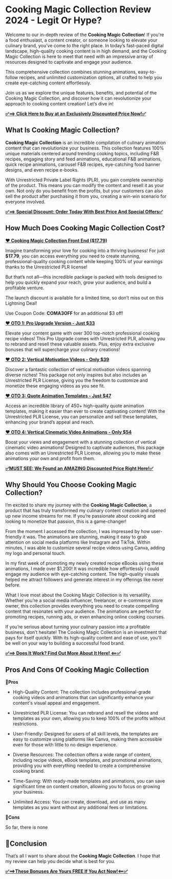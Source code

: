 <div data-breakout="normal">
<h1 id="viewer-89vfs114" class="_9Dsuo NfA7j HZbzS QMtOy" dir="auto">Cooking Magic Collection Review 2024 - Legit Or Hype?</h1>
</div>
<div data-breakout="normal">
<p id="viewer-p7vfw573" class="Is4xI aaZkV rIsue QMtOy" dir="auto"><span class="vsfWl">Welcome to our in-depth review of the <strong>Cooking Magic Collection</strong>! If you're a food enthusiast, a content creator, or someone looking to elevate your culinary brand, you’ve come to the right place. In today’s fast-paced digital landscape, high-quality cooking content is in high demand, and the Cooking Magic Collection is here to meet that need with an impressive array of resources designed to captivate and engage your audience.</span></p>

</div>
<div data-breakout="normal">
<p id="viewer-yonf1703" class="Is4xI aaZkV rIsue QMtOy" dir="auto"><span class="vsfWl">This comprehensive collection combines stunning animations, easy-to-follow recipes, and unlimited customization options, all crafted to help you create eye-catching content effortlessly.</span></p>

</div>
<div data-breakout="normal">
<p id="viewer-02rzz706" class="Is4xI aaZkV rIsue QMtOy" dir="auto"><span class="vsfWl">Join us as we explore the unique features, benefits, and potential of the Cooking Magic Collection, and discover how it can revolutionize your approach to cooking content creation! Let’s dive in!</span></p>
<p dir="auto"><a href="https://warriorplus.com/o2/a/t0ryfb0/0"><strong>✅==&gt; Click Here to Buy at an Exclusively Discounted Price Now!✅</strong></a></p>

</div>
<div data-breakout="normal">
<h2 id="viewer-pgwwp118" class="_6Aw8R NfA7j rIsue QMtOy" dir="auto"><span class="KfHkb"><strong>What Is Cooking Magic Collection?</strong></span></h2>
</div>
<div data-breakout="normal">
<p id="viewer-m2sb827111" class="Is4xI aaZkV rIsue QMtOy" dir="auto"><span class="vsfWl"><strong>Cooking Magic Collection</strong> is an incredible compilation of culinary animation content that can revolutionize your business. This collection features 100% unique materials centered around trending cooking topics, including F&amp;B recipes, engaging story and feed animations, educational F&amp;B animations, quick recipe animations, carousel F&amp;B recipes, eye-catching food banner designs, and even recipe e-books.</span></p>

</div>
<div data-breakout="normal">
<p id="viewer-3lhme1071" class="Is4xI aaZkV rIsue QMtOy" dir="auto"><span class="vsfWl">With Unrestricted Private Label Rights (PLR), you gain complete ownership of the product. This means you can modify the content and resell it as your own. Not only do you benefit from the profits, but your customers can also sell the product after purchasing it from you, creating a win-win scenario for everyone involved.</span></p>
<p dir="auto"><a href="https://warriorplus.com/o2/a/t0ryfb0/0"><strong>✅==&gt; Special Discount: Order Today With Best Price And Special Offers✅</strong></a></p>

<div data-breakout="normal">
<h2 id="viewer-hxhhc134" class="_6Aw8R NfA7j rIsue QMtOy" dir="auto"><span class="KfHkb"><strong>How Much Does Cooking Magic Collection Cost?</strong></span></h2>
</div>
<div data-breakout="normal">
<p id="viewer-qbi2q138" class="Is4xI aaZkV rIsue QMtOy" dir="auto"><a href="https://warriorplus.com/o2/a/t0ryfb0/0"><span class="vsfWl"><strong>❤️ Cooking Magic Collection Front End ($17.79)</strong></span></a></p>

</div>
<div data-breakout="normal">
<p id="viewer-bx6lj15276" class="Is4xI aaZkV rIsue QMtOy" dir="auto"><span class="vsfWl">Imagine transforming your love for cooking into a thriving business! For just <strong>$17.79</strong>, you can access everything you need to create stunning, professional-quality cooking content while keeping 100% of your earnings thanks to the Unrestricted PLR license!</span></p>

</div>
<div data-breakout="normal">
<p id="viewer-x9g7g15351" class="Is4xI aaZkV rIsue QMtOy" dir="auto"><span class="vsfWl">But that’s not all—this incredible package is packed with tools designed to help you quickly expand your reach, grow your audience, and build a profitable venture.</span></p>

</div>
<div data-breakout="normal">
<p id="viewer-yoyhb15354" class="Is4xI aaZkV rIsue QMtOy" dir="auto"><span class="vsfWl">The launch discount is available for a limited time, so don’t miss out on this Lightning Deal!</span></p>

</div>
<div data-breakout="normal">
<p id="viewer-7ekho15357" class="Is4xI aaZkV HZbzS QMtOy" dir="auto"><span class="vsfWl">Use Coupon Code: <strong>COMA3OFF </strong>for an additional $3 off!</span></p>

</div>
<div data-breakout="normal">
<p id="viewer-y7ef516744" class="Is4xI aaZkV rIsue QMtOy" dir="auto"><a href="https://warriorplus.com/o2/a/t0ryfb0/0"><span class="vsfWl"><strong>❤️ OTO 1: Pro Upgrade Version - Just $33</strong></span></a></p>

</div>
<div data-breakout="normal">
<p id="viewer-kugtu17872" class="Is4xI aaZkV rIsue QMtOy" dir="auto"><span class="vsfWl">Elevate your content game with over 300 top-notch professional cooking recipe videos! This Pro Upgrade comes with Unrestricted PLR, allowing you to rebrand and resell these valuable assets. Plus, enjoy extra exclusive bonuses that will supercharge your culinary creations!</span></p>

</div>
<div data-breakout="normal">
<p id="viewer-knmz417875" class="Is4xI aaZkV rIsue QMtOy" dir="auto"><a href="https://warriorplus.com/o2/a/t0ryfb0/0"><span class="vsfWl"><strong>❤️ OTO 2: Vertical Motivation Videos - Only $39</strong></span></a></p>

</div>
<div data-breakout="normal">
<p id="viewer-v573x17878" class="Is4xI aaZkV rIsue QMtOy" dir="auto"><span class="vsfWl">Discover a fantastic collection of vertical motivation videos spanning diverse niches! This package not only inspires but also includes an Unrestricted PLR License, giving you the freedom to customize and monetize these engaging videos as you see fit.</span></p>

</div>
<div data-breakout="normal">
<p id="viewer-vtxg217881" class="Is4xI aaZkV rIsue QMtOy" dir="auto"><a href="https://warriorplus.com/o2/a/t0ryfb0/0"><span class="vsfWl"><strong>❤️ OTO 3: Quote Animation Templates - Just $47</strong></span></a></p>

</div>
<div data-breakout="normal">
<p id="viewer-9vztz17884" class="Is4xI aaZkV rIsue QMtOy" dir="auto"><span class="vsfWl">Access an incredible library of 450+ high-quality quote animation templates, making it easier than ever to create captivating content! With the Unrestricted PLR License, you can personalize and sell these templates, enhancing your brand’s appeal and reach.</span></p>

</div>
<div data-breakout="normal">
<p id="viewer-kqkjg17887" class="Is4xI aaZkV rIsue QMtOy" dir="auto"><a href="https://warriorplus.com/o2/a/t0ryfb0/0"><span class="vsfWl"><strong>❤️ OTO 4: Vertical Cinematic Video Animations - Only $54</strong></span></a></p>

</div>
<div data-breakout="normal">
<p id="viewer-so52u17890" class="Is4xI aaZkV rIsue QMtOy" dir="auto"><span class="vsfWl">Boost your views and engagement with a stunning collection of vertical cinematic video animations! Designed to captivate audiences, this package also comes with an Unrestricted PLR License, allowing you to make these animations your own and profit from them.</span></p>
<p dir="auto"><a href="https://warriorplus.com/o2/a/t0ryfb0/0"><strong>✅MUST SEE: We Found an AMAZING Discounted Price Right Here!✅</strong></a></p>

</div>
<div data-breakout="normal">
<h2 id="viewer-7vt14142" class="_6Aw8R NfA7j rIsue QMtOy" dir="auto"><span class="KfHkb"><strong>Why Should You Choose Cooking Magic Collection?</strong></span></h2>
</div>
<div data-breakout="normal">
<p id="viewer-lt8s1146" class="Is4xI aaZkV rIsue QMtOy" dir="auto"><span class="vsfWl">I’m excited to share my journey with the <strong>Cooking Magic Collection</strong>, a product that has truly transformed my culinary content creation and opened up new income streams for me. If you’re passionate about cooking and looking to monetize that passion, this is a game-changer!</span></p>

</div>
<div data-breakout="normal">
<p id="viewer-gwz8p19009" class="Is4xI aaZkV rIsue QMtOy" dir="auto"><span class="vsfWl">From the moment I accessed the collection, I was impressed by how user-friendly it was. The animations are stunning, making it easy to grab attention on social media platforms like Instagram and TikTok. Within minutes, I was able to customize several recipe videos using Canva, adding my logo and personal touch.</span></p>

</div>
<div data-breakout="normal">
<p id="viewer-wu9vh19012" class="Is4xI aaZkV rIsue QMtOy" dir="auto"><span class="vsfWl">In my first week of promoting my newly created recipe eBooks using these animations, I made over $1,200! It was incredible how effortlessly I could engage my audience with eye-catching content. The high-quality visuals helped me attract followers and generate interest in my offerings like never before.</span></p>

</div>
<div data-breakout="normal">
<p id="viewer-io92k19015" class="Is4xI aaZkV rIsue QMtOy" dir="auto"><span class="vsfWl">What I love most about the Cooking Magic Collection is its versatility. Whether you’re a social media influencer, freelancer, or e-commerce store owner, this collection provides everything you need to create compelling content that resonates with your audience. The animations are perfect for promoting recipes, running ads, or even enhancing online cooking courses.</span></p>

</div>
<div data-breakout="normal">
<p id="viewer-t4me819018" class="Is4xI aaZkV rIsue QMtOy" dir="auto"><span class="vsfWl">If you’re serious about turning your culinary passion into a profitable business, don’t hesitate! The Cooking Magic Collection is an investment that pays for itself quickly. With its high-quality content and ease of use, you’ll be well on your way to building a successful food brand.</span></p>
<p dir="auto"><a href="https://warriorplus.com/o2/a/t0ryfb0/0"><strong>✅==&gt; Does It Work? Find Out More About It Here! &lt;==✅</strong></a></p>

</div>
<div data-breakout="normal">
<h2 id="viewer-3gt7r150" class="_6Aw8R NfA7j rIsue QMtOy" dir="auto"><span class="KfHkb"><strong>Pros And Cons Of Cooking Magic Collection</strong></span></h2>
</div>
<div data-breakout="normal">
<p id="viewer-nfiy1154" class="Is4xI aaZkV rIsue QMtOy" dir="auto"><span class="vsfWl"><strong>🤩Pros</strong></span></p>

</div>
<div data-breakout="normal">
<ul class="QOI7n rIsue">
 	<li class="B229E" dir="auto" aria-level="1">
<p id="viewer-e24ot22345" class="Is4xI aaZkV rIsue QMtOy" dir=""><span class="vsfWl">High-Quality Content: The collection includes professional-grade cooking videos and animations that can significantly enhance your content's visual appeal and engagement.</span></p>
</li>
 	<li class="B229E" dir="auto" aria-level="1">
<p id="viewer-rphax22440" class="Is4xI aaZkV rIsue QMtOy" dir=""><span class="vsfWl">Unrestricted PLR License: You can rebrand and resell the videos and templates as your own, allowing you to keep 100% of the profits without restrictions.</span></p>
</li>
 	<li class="B229E" dir="auto" aria-level="1">
<p id="viewer-g9xyg22444" class="Is4xI aaZkV rIsue QMtOy" dir=""><span class="vsfWl">User-Friendly: Designed for users of all skill levels, the templates are easy to customize using platforms like Canva, making them accessible even for those with little to no design experience.</span></p>
</li>
 	<li class="B229E" dir="auto" aria-level="1">
<p id="viewer-pnn0r22448" class="Is4xI aaZkV rIsue QMtOy" dir=""><span class="vsfWl">Diverse Resources: The collection offers a wide range of content, including recipe videos, eBook templates, and promotional animations, providing you with everything needed to create a comprehensive cooking brand.</span></p>
</li>
 	<li class="B229E" dir="auto" aria-level="1">
<p id="viewer-wkcl022452" class="Is4xI aaZkV rIsue QMtOy" dir=""><span class="vsfWl">Time-Saving: With ready-made templates and animations, you can save significant time on content creation, allowing you to focus on growing your business.</span></p>
</li>
 	<li class="B229E" dir="auto" aria-level="1">
<p id="viewer-qxsi222456" class="Is4xI aaZkV rIsue QMtOy" dir=""><span class="vsfWl">Unlimited Access: You can create, download, and use as many templates as you want without any additional fees or limitations.</span></p>
</li>
</ul>
</div>
<div data-breakout="normal">
<p id="viewer-qbvp8158" class="Is4xI aaZkV rIsue QMtOy" dir="auto"><span class="vsfWl"><strong>🥺Cons</strong></span></p>

</div>
<div data-breakout="normal">
<p id="viewer-eksrr162" class="Is4xI aaZkV rIsue QMtOy" dir="auto"><span class="vsfWl">So far, there is none</span></p>

</div>
<div data-breakout="normal">
<h2 id="viewer-2bw43166" class="_6Aw8R NfA7j rIsue QMtOy" dir="auto"><span class="KfHkb"><strong>🔴Conclusion</strong></span></h2>
</div>
<div data-breakout="normal">
<p id="viewer-pycgf170" class="Is4xI aaZkV rIsue QMtOy" dir="auto"><span class="vsfWl">That’s all I want to share about the <strong>Cooking Magic Collection</strong>. I hope that my review can help you decide what is best for you.</span></p>
<p dir="auto"><a href="https://warriorplus.com/o2/a/t0ryfb0/0"><strong>✅==&gt;These Bonuses Are Yours FREE If You Act Now!&lt;==✅</strong></a></p>

</div>
</div>
